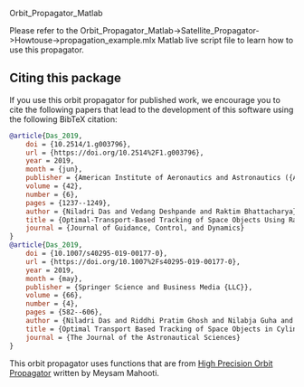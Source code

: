 Orbit_Propagator_Matlab

Please refer to the Orbit_Propagator_Matlab->Satellite_Propagator->Howtouse->propagation_example.mlx  Matlab live script file to learn how to use this propagator.



## Citing this package

If you use this orbit propagator for published work, we encourage you to cite the following papers that lead to the development of this software using the following BibTeX citation:
```bibtex
@article{Das_2019,
	doi = {10.2514/1.g003796},
	url = {https://doi.org/10.2514%2F1.g003796},
	year = 2019,
	month = {jun},
	publisher = {American Institute of Aeronautics and Astronautics ({AIAA})},
	volume = {42},
	number = {6},
	pages = {1237--1249},
	author = {Niladri Das and Vedang Deshpande and Raktim Bhattacharya},
	title = {Optimal-Transport-Based Tracking of Space Objects Using Range Data from a Single Ranging Station},
	journal = {Journal of Guidance, Control, and Dynamics}
}
@article{Das_2019,
	doi = {10.1007/s40295-019-00177-0},
	url = {https://doi.org/10.1007%2Fs40295-019-00177-0},
	year = 2019,
	month = {may},
	publisher = {Springer Science and Business Media {LLC}},
	volume = {66},
	number = {4},
	pages = {582--606},
	author = {Niladri Das and Riddhi Pratim Ghosh and Nilabja Guha and Raktim Bhattacharya and Bani Mallick},
	title = {Optimal Transport Based Tracking of Space Objects in Cylindrical Manifolds},
	journal = {The Journal of the Astronautical Sciences}
}
```

This orbit propagator uses functions that are from [High Precision Orbit Propagator](https://www.mathworks.com/matlabcentral/fileexchange/55167-high-precision-orbit-propagator) written by Meysam Mahooti.
